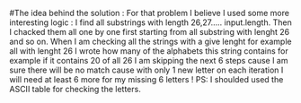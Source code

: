 #The idea behind the solution :
For that problem I believe I used some more interesting logic : I find all substrings with length 26,27..... input.length. Then I chacked them all one by one first starting from all substring with lenght 26 and so on. When I am checking all the strings with a give lenght for example all with lenght 26 I wrote how many of the alphabets this string contains for example if it contains 20 of all 26 I am skipping the next 6 steps cause I am sure there will be no match cause with only 1 new letter on each iteration I will need at least 6 more for my missing 6 letters ! 
PS: I shoulded used the ASCII table for checking the letters.
